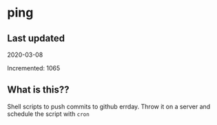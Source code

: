 # ping

## Last updated
2020-03-08

Incremented: 1065

## What is this??
Shell scripts to push commits to github errday. Throw it on a server and schedule the script with `cron`

